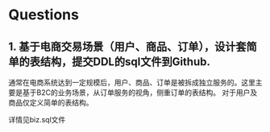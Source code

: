 # Questions

## 1. 基于电商交易场景（用户、商品、订单），设计套简单的表结构，提交DDL的sql文件到Github.

通常在电商系统达到一定规模后，用户、商品、订单是被拆成独立服务的。这里主要是基于B2C的业务场景，从订单服务的视角，侧重订单的表结构。
对于用户及商品仅定义简单的表结构。

详情见biz.sql文件
